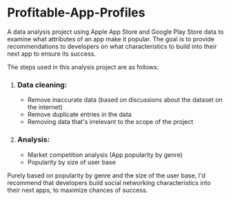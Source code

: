 # Profitable-App-Profiles
A data analysis project using Apple App Store and Google Play Store data to examine what attributes of an app make it popular. The goal is to provide recommendations to developers on what characteristics to build into their next app to ensure its success.

The steps used in this analysis project are as follows:
1. ### Data cleaning: ###
    - Remove inaccurate data (based on discussions about the dataset on the internet)
    - Remove duplicate entries in the data
    - Removing data that's irrelevant to the scope of the project
2. ### Analysis: ###
    - Market competition analysis (App popularity by genre)
    - Popularity by size of user base
  
  
Purely based on popularity by genre and the size of the user base, I'd recommend that developers build social networking characteristics into their next apps, to maximize chances of success.
